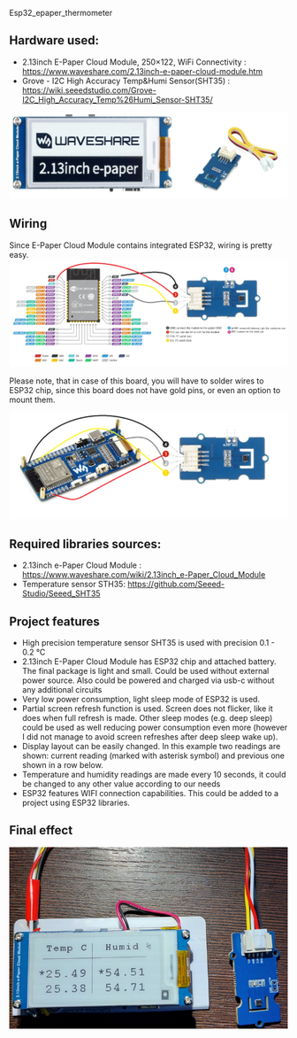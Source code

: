  Esp32_epaper_thermometer

## Hardware used:
- 2.13inch E-Paper Cloud Module, 250×122, WiFi Connectivity : https://www.waveshare.com/2.13inch-e-paper-cloud-module.htm
- Grove - I2C High Accuracy Temp&Humi Sensor(SHT35) : https://wiki.seeedstudio.com/Grove-I2C_High_Accuracy_Temp%26Humi_Sensor-SHT35/

![hardware.png](images/hardware.png)

## Wiring
Since E-Paper Cloud Module contains integrated ESP32, wiring is  pretty easy.  
![wiring.png](images/wiring.png)

Please note, that in case of this board, you will have to solder wires to ESP32 chip, since this board does not have gold pins, or even an option to mount them.  

![wiring2.png](images/wiring2.png)


## Required libraries sources:
- 2.13inch e-Paper Cloud Module : https://www.waveshare.com/wiki/2.13inch_e-Paper_Cloud_Module
- Temperature sensor STH35: https://github.com/Seeed-Studio/Seeed_SHT35

## Project features
- High precision temperature sensor SHT35 is used with precision 0.1 - 0.2 °C
- 2.13inch E-Paper Cloud Module has ESP32 chip and attached battery. The final package is light and small. 
Could be used without external power source. Also could be powered and charged via usb-c without any additional circuits  
- Very low power consumption, light sleep mode of ESP32 is used. 
- Partial screen refresh function is used. Screen does not flicker, like it does when full refresh is made. 
Other sleep modes (e.g. deep sleep) could be used as well reducing power consumption even more (however I did not manage to avoid screen refreshes after deep sleep wake up).
- Display layout can be easily changed. In this example two readings are shown: current reading (marked with asterisk symbol) and previous one shown in a row below.
- Temperature and humidity readings are made every 10 seconds, it could be changed to any other value according to our needs
- ESP32 features WIFI connection capabilities. This could be added to a project using ESP32 libraries.

## Final effect

![hardware-final.png](images/hardware-final.png)
